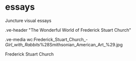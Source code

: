 # essays
Juncture visual essays

.ve-header "The Wonderful World of Frederick Stuart Church"

.ve-media wc:Frederick_Stuart_Church_-_Girl_with_Rabbits_%28Smithsonian_American_Art_%29.jpg 

Frederick Stuart Church 